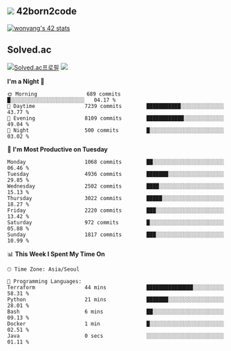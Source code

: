 
## <img src="https://img.shields.io/badge/-000000?style=flat&logo=42&logoColor=white"> 42born2code
<!--[![wonyang's 42 stats](https://badge42.vercel.app/api/v2/cl5nhe5b6007809kydha7ht42/stats?cursusId=21&coalitionId=88)](https://profile.intra.42.fr/users/wonyang)-->

[![wonyang's 42 stats](https://badge.mediaplus.ma/starryblue/wonyang?1337Badge=off&UM6P=off)](https://github.com/oakoudad/badge42)

## Solved.ac
[![Solved.ac프로필](http://mazassumnida.wtf/api/v2/generate_badge?boj=bennyws)](https://solved.ac/bennyws)
<a href="https://solved.ac/bennyws"><img src="http://mazandi.herokuapp.com/api?handle=bennyws&theme=cold"/></a>

<!--START_SECTION:waka-->
**I'm a Night 🦉** 

```text
🌞 Morning                689 commits         █░░░░░░░░░░░░░░░░░░░░░░░░   04.17 % 
🌆 Daytime                7239 commits        ███████████░░░░░░░░░░░░░░   43.77 % 
🌃 Evening                8109 commits        ████████████░░░░░░░░░░░░░   49.04 % 
🌙 Night                  500 commits         █░░░░░░░░░░░░░░░░░░░░░░░░   03.02 % 
```
📅 **I'm Most Productive on Tuesday** 

```text
Monday                   1068 commits        ██░░░░░░░░░░░░░░░░░░░░░░░   06.46 % 
Tuesday                  4936 commits        ███████░░░░░░░░░░░░░░░░░░   29.85 % 
Wednesday                2502 commits        ████░░░░░░░░░░░░░░░░░░░░░   15.13 % 
Thursday                 3022 commits        █████░░░░░░░░░░░░░░░░░░░░   18.27 % 
Friday                   2220 commits        ███░░░░░░░░░░░░░░░░░░░░░░   13.42 % 
Saturday                 972 commits         █░░░░░░░░░░░░░░░░░░░░░░░░   05.88 % 
Sunday                   1817 commits        ███░░░░░░░░░░░░░░░░░░░░░░   10.99 % 
```


📊 **This Week I Spent My Time On** 

```text
🕑︎ Time Zone: Asia/Seoul

💬 Programming Languages: 
Terraform                44 mins             ███████████████░░░░░░░░░░   58.31 % 
Python                   21 mins             ███████░░░░░░░░░░░░░░░░░░   28.01 % 
Bash                     6 mins              ██░░░░░░░░░░░░░░░░░░░░░░░   09.13 % 
Docker                   1 min               █░░░░░░░░░░░░░░░░░░░░░░░░   02.51 % 
Java                     0 secs              ░░░░░░░░░░░░░░░░░░░░░░░░░   01.11 % 
```


<!--END_SECTION:waka-->
